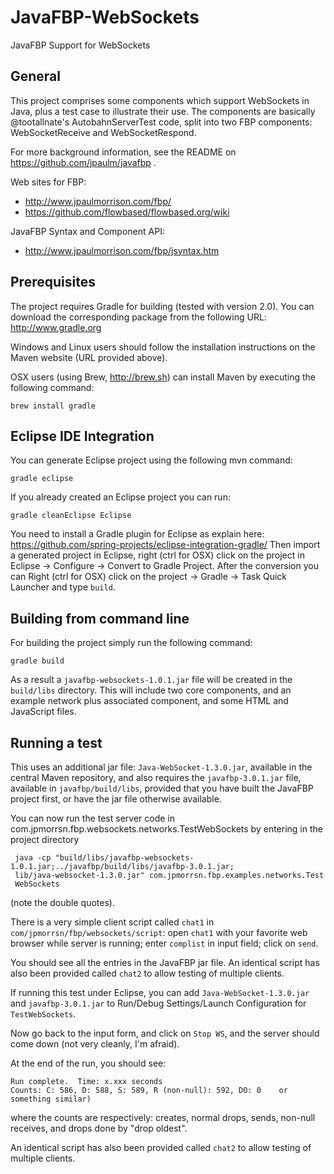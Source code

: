 JavaFBP-WebSockets
===

JavaFBP Support for WebSockets 


General
---

This project comprises some components which support WebSockets in Java, plus a test case to illustrate their use.  The components are basically @tootallnate's AutobahnServerTest code, split into two FBP components: WebSocketReceive and WebSocketRespond.

For more background information, see the README on https://github.com/jpaulm/javafbp .

Web sites for FBP: 
* http://www.jpaulmorrison.com/fbp/
* https://github.com/flowbased/flowbased.org/wiki
 
JavaFBP Syntax and Component API:
* http://www.jpaulmorrison.com/fbp/jsyntax.htm

Prerequisites
---


The project requires Gradle for building (tested with version 2.0). You can download the corresponding package from the following URL: 
http://www.gradle.org

Windows and Linux users should follow the installation instructions on the Maven website (URL provided above).

OSX users (using Brew, http://brew.sh) can install Maven by executing the following command:

    brew install gradle


Eclipse IDE Integration
---

You can generate Eclipse project using the following mvn command:

    gradle eclipse

If you already created an Eclipse project you can run:

    gradle cleanEclipse Eclipse

You need to install a Gradle plugin for Eclipse as explain here:
https://github.com/spring-projects/eclipse-integration-gradle/
Then import a generated project in Eclipse, right (ctrl for OSX) click on the project in Eclipse -> Configure -> Convert to Gradle Project. After the conversion you can Right (ctrl for OSX) click on the project -> Gradle -> Task Quick Launcher and type `build`.


Building from command line
---

For building the project simply run the following command:

    gradle build

As a result a `javafbp-websockets-1.0.1.jar` file will be created in the `build/libs` directory. This will include two core components, and an example network plus associated component, and some HTML and JavaScript files.


Running a test
----


This uses an additional jar file: `Java-WebSocket-1.3.0.jar`, available in the central Maven repository, and also requires the `javafbp-3.0.1.jar` file, available in `javafbp/build/libs`, provided that you have built the JavaFBP project first, or have the jar file otherwise available.

You can now run the test server code in com.jpmorrsn.fbp.websockets.networks.TestWebSockets by entering in the project directory

     java -cp "build/libs/javafbp-websockets-1.0.1.jar;../javafbp/build/libs/javafbp-3.0.1.jar;
     lib/java-websocket-1.3.0.jar" com.jpmorrsn.fbp.examples.networks.Test
     WebSockets
    
(note the double quotes).

There is a very simple client script called `chat1` in `com/jpmorrsn/fbp/websockets/script`:  open `chat1` with your favorite web browser while server is running; enter `complist` in input field; click on `send`. 

You should see all the entries in the JavaFBP jar file.   An identical script has also been provided called `chat2` to allow testing of multiple clients.

If running this test under Eclipse, you can add `Java-WebSocket-1.3.0.jar` and `javafbp-3.0.1.jar` to Run/Debug Settings/Launch Configuration for `TestWebSockets`.

Now go back to the input form, and click on `Stop WS`, and the server should come down (not very cleanly, I'm afraid).

At the end of the run, you should see:

    Run complete.  Time: x.xxx seconds
    Counts: C: 586, D: 588, S: 589, R (non-null): 592, DO: 0    or something similar)
    
where the counts are respectively: creates, normal drops, sends, non-null receives, and drops done by "drop oldest".   

An identical script has also been provided called `chat2` to allow testing of multiple clients.

